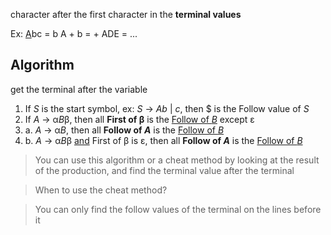 character after the first character in the **terminal values**

Ex: 
<u>A</u>bc = b 
A + b = +
ADE = ...

## Algorithm
get the terminal after the variable
1. If *S* is the start symbol, 
   ex: *S* -> *Ab* | *c*, then $ is the Follow value of *S*
2. If *A* -> α*B*β, then all **First of β** is the <u>Follow of *B*</u> except ε
3. a. *A* -> α*B*, then all **Follow of *A*** is the <u>Follow of *B*</u>
3. b. *A* -> α*B*β <u>and</u> First of β is ε, then all **Follow of *A*** is the <u>Follow of *B*</u>
> You can use this algorithm or a cheat method by looking at the result of the production, and find the terminal value after the terminal 

>When to use the cheat method?

> You can only find the follow values of the terminal on the lines before it